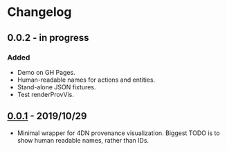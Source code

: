 # Changelog

## 0.0.2 - in progress
### Added
- Demo on GH Pages.
- Human-readable names for actions and entities.
- Stand-alone JSON fixtures.
- Test renderProvVis.

## [0.0.1](https://www.npmjs.com/package/@hubmap/prov-vis/v/0.0.1) - 2019/10/29
- Minimal wrapper for 4DN provenance visualization.
Biggest TODO is to show human readable names, rather than IDs.
